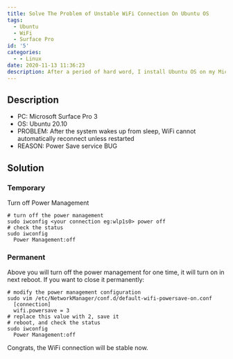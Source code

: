 ```yaml
---
title: Solve The Problem of Unstable WiFi Connection On Ubuntu OS
tags:
  - Ubuntu
  - WiFi
  - Surface Pro
id: '5'
categories:
  - - Linux
date: 2020-11-13 11:36:23
description: After a period of hard word, I install Ubuntu OS on my Microsoft surface Pro 3 successfully. However, there are a few ghost failures taht greatly affect the user experience, such as WiFi connection unstable.
---
```


## Description

+ PC: Microsoft Surface Pro 3
+ OS: Ubuntu 20.10
+ PROBLEM: After the system wakes up from sleep, WiFi cannot automatically reconnect unless restarted
+ REASON: Power Save service BUG

## Solution

### Temporary

Turn off Power Management

```shell
# turn off the power management
sudo iwconfig <your connection eg:wlp1s0> power off
# check the status
sudo iwconfig
  Power Management:off
```

### Permanent

Above you will turn off the power management for one time, it will turn on in next reboot. If you want to close it permanently:

```shell
# modify the power management configuration
sudo vim /etc/NetworkManager/conf.d/default-wifi-powersave-on.conf
  [connection]
  wifi.powersave = 3
# replace this value with 2, save it
# reboot, and check the status
sudo iwconfig
  Power Management:off
```

Congrats, the WiFi connection will be stable now.
